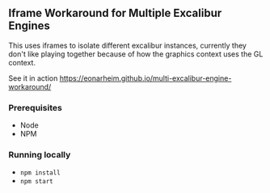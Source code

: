 ## Iframe Workaround for Multiple Excalibur Engines

This uses iframes to isolate different excalibur instances, currently they don't like playing together because of how the graphics context uses the GL context.

See it in action https://eonarheim.github.io/multi-excalibur-engine-workaround/

### Prerequisites

* Node
* NPM

### Running locally

* `npm install`
* `npm start`